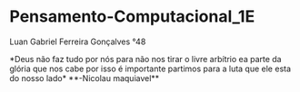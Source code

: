# Pensamento-Computacional_1E
Luan Gabriel Ferreira Gonçalves °48


<p>*Deus não faz tudo por nós para não nos tirar o livre arbítrio ea parte da glória que nos cabe
por isso é importante partimos para a luta que ele esta do nosso lado*
 **-Nicolau maquiavel**
